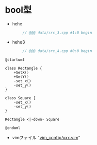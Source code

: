 # bool型
* hehe

```.cpp
        // @@@ data/src_3.cpp #1:0 begin
```

* hehe3

```.cpp
        // @@@ data/src_4.cpp #0:0 begin
```

```test/data_pu/rectangle_square.pu
@startuml

class Rectangle {
    +SetX()
    +SetY()
    -set_x()
    -set_y()
}

class Square {
    -set_x()
    -set_y()
}

Rectangle <|-down- Square

@enduml
```

* vimファイル
"[vim_config/xxx.vim](---)"


